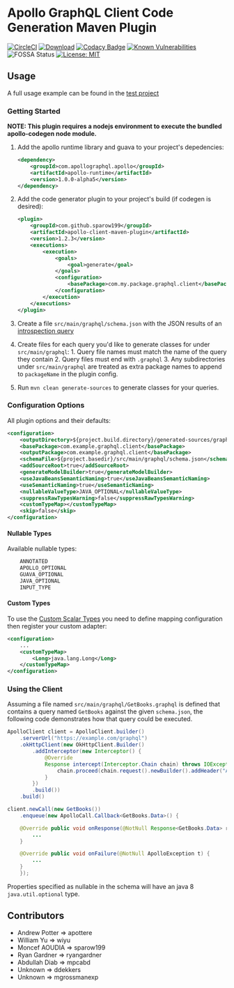 # Apollo GraphQL Client Code Generation Maven Plugin

[![CircleCI](https://circleci.com/gh/Sparow199/apollo-client-maven-plugin.svg?style=svg)](https://circleci.com/gh/Sparow199/apollo-client-maven-plugin)
[![Download](https://api.bintray.com/packages/sparow199/maven/apollo-client-maven-plugin/images/download.svg)](https://bintray.com/sparow199/maven/apollo-client-maven-plugin/_latestVersion)
[![Codacy Badge](https://api.codacy.com/project/badge/Grade/71b115f870bb44478dac5d05abc9f378)](https://app.codacy.com/app/Sparow199/apollo-client-maven-plugin?utm_source=github.com&utm_medium=referral&utm_content=Sparow199/apollo-client-maven-plugin&utm_campaign=Badge_Grade_Dashboard)
[![Known Vulnerabilities](https://snyk.io/test/github/sparow199/apollo-client-maven-plugin/badge.svg)](https://snyk.io/test/github/Sparow199/apollo-client-maven-plugin)
![FOSSA Status](https://app.fossa.io/api/projects/git%2Bgithub.com%2FSparow199%2Fapollo-client-maven-plugin.svg?type=shield)
[![License: MIT](https://img.shields.io/badge/License-MIT-yellow.svg)](https://opensource.org/licenses/MIT)

## Usage

A full usage example can be found in the [test project](https://github.com/sparow199/apollo-client-maven-plugin/tree/master/apollo-client-maven-plugin-tests)

### Getting Started

**NOTE: This plugin requires a nodejs environment to execute the bundled apollo-codegen node module.**

1. Add the apollo runtime library and guava to your project's depedencies:

    ```xml
    <dependency>
        <groupId>com.apollographql.apollo</groupId>
        <artifactId>apollo-runtime</artifactId>
        <version>1.0.0-alpha5</version>
    </dependency>
    ```

2. Add the code generator plugin to your project's build (if codegen is desired):

    ```xml
    <plugin>
        <groupId>com.github.sparow199</groupId>
        <artifactId>apollo-client-maven-plugin</artifactId>
        <version>1.2.3</version>
        <executions>
            <execution>
                <goals>
                    <goal>generate</goal>
                </goals>
                <configuration>
                    <basePackage>com.my.package.graphql.client</basePackage>
                </configuration>
            </execution>
        </executions>
    </plugin>
    ```

3. Create a file `src/main/graphql/schema.json` with the JSON results of an [introspection query](https://gist.github.com/Sparow199/a59527016e16a2d56309d62e01ff2348)
4. Create files for each query you'd like to generate classes for under `src/main/graphql`:
       1.  Query file names must match the name of the query they contain
       2.  Query files must end with `.graphql`
       3.  Any subdirectories under `src/main/graphql` are treated as extra package names to append to `packageName` in the plugin config.
5. Run `mvn clean generate-sources` to generate classes for your queries.

### Configuration Options

All plugin options and their defaults:

```xml
<configuration>
    <outputDirectory>${project.build.directory}/generated-sources/graphql-client</outputDirectory>
    <basePackage>com.example.graphql.client</basePackage>
    <outputPackage>com.example.graphql.client</basePackage>
    <schemaFile>${project.basedir}/src/main/graphql/schema.json</schemaFile>
    <addSourceRoot>true</addSourceRoot>
    <generateModelBuilder>true</generateModelBuilder>
    <useJavaBeansSemanticNaming>true</useJavaBeansSemanticNaming>
    <useSemanticNaming>true</useSemanticNaming>
    <nullableValueType>JAVA_OPTIONAL</nullableValueType>
    <suppressRawTypesWarning>false</suppressRawTypesWarning>
    <customTypeMap></customTypeMap>
    <skip>false</skip>
</configuration>
```

#### Nullable Types

Available nullable types:

```java
    ANNOTATED
    APOLLO_OPTIONAL
    GUAVA_OPTIONAL
    JAVA_OPTIONAL
    INPUT_TYPE
```

#### Custom Types

To use the [Custom Scalar Types](https://github.com/apollographql/apollo-android#custom-scalar-types) you need to 
define mapping configuration then register your custom adapter:  

```xml
<configuration>
    ...
    <customTypeMap>
        <Long>java.lang.Long</Long>
    </customTypeMap>
</configuration>
```

### Using the Client

Assuming a file named `src/main/graphql/GetBooks.graphql` is defined that contains a query named `GetBooks` against the given `schema.json`, the following code demonstrates how that query could be executed.

```java
ApolloClient client = ApolloClient.builder()
    .serverUrl("https://example.com/graphql")
    .okHttpClient(new OkHttpClient.Builder()
        .addInterceptor(new Interceptor() {
            @Override
            Response intercept(Interceptor.Chain chain) throws IOException {
                chain.proceed(chain.request().newBuilder().addHeader("Authorization", "Basic cnllYnJ5ZTpidWJibGVzMTIz").build())
            }
        })
        .build())
    .build()

client.newCall(new GetBooks())
    .enqueue(new ApolloCall.Callback<GetBooks.Data>() {

    @Override public void onResponse(@NotNull Response<GetBooks.Data> response) {
        ...
    }

    @Override public void onFailure(@NotNull ApolloException t) {
        ...
    }
    });
```

Properties specified as nullable in the schema will have an java 8 `java.util.optional` type.

## Contributors

- Andrew Potter => apottere
- William Yu => wiyu
- Moncef AOUDIA => sparow199
- Ryan Gardner => ryangardner
- Abdullah Diab => mpcabd
- Unknown => ddekkers
- Unknown => mgrossmanexp
